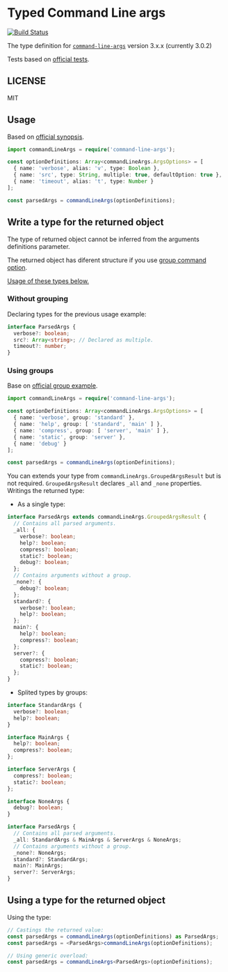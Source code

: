 # Typed Command Line args

[![Build Status](https://travis-ci.org/j-oliveras/typed-command-line-args.svg?branch=master)](https://travis-ci.org/j-oliveras/typed-command-line-args)

The type definition for [`command-line-args`](https://github.com/75lb/command-line-args.git) version 3.x.x (currently 3.0.2)

Tests based on [official tests](https://github.com/75lb/command-line-args/tree/master/test).

## LICENSE

MIT

## Usage
Based on [official synopsis](https://github.com/75lb/command-line-args#synopsis).

```typescript
import commandLineArgs = require('command-line-args');

const optionDefinitions: Array<commandLineArgs.ArgsOptions> = [
  { name: 'verbose', alias: 'v', type: Boolean },
  { name: 'src', type: String, multiple: true, defaultOption: true },
  { name: 'timeout', alias: 't', type: Number }
];

const parsedArgs = commandLineArgs(optionDefinitions);
```

## Write a type for the returned object
The type of returned object cannot be inferred from the arguments definitions parameter.

The returned object has diferent structure if you use [group command option](https://github.com/75lb/command-line-args#optiongroup--string--arraystring).

[Usage of these types below.](#using-a-type-for-the-returned-object) 

### Without grouping

Declaring types for the previous usage example:

```typescript
interface ParsedArgs {
  verbose?: boolean;
  src?: Array<string>; // Declared as multiple.
  timeout?: number;
}
```

### Using groups

Base on [official group example](https://github.com/75lb/command-line-args#optiongroup--string--arraystring).

```typescript
import commandLineArgs = require('command-line-args');

const optionDefinitions: Array<commandLineArgs.ArgsOptions> = [
  { name: 'verbose', group: 'standard' },
  { name: 'help', group: [ 'standard', 'main' ] },
  { name: 'compress', group: [ 'server', 'main' ] },
  { name: 'static', group: 'server' },
  { name: 'debug' }
];

const parsedArgs = commandLineArgs(optionDefinitions);
```

You can extends your type from `commandLineArgs.GroupedArgsResult` but is not required. `GroupedArgsResult` declares `_all` and `_none` properties. Writings the returned type:

* As a single type:

```typescript
interface ParsedArgs extends commandLineArgs.GroupedArgsResult {
  // Contains all parsed arguments.
  _all: {
    verbose?: boolean;
    help?: boolean;
    compress?: boolean;
    static?: boolean;
    debug?: boolean;
  };
  // Contains arguments without a group.
  _none?: {
    debug?: boolean;
  };
  standard?: {
    verbose?: boolean;
    help?: boolean;
  };
  main?: {
    help?: boolean;
    compress?: boolean;
  };
  server?: {
    compress?: boolean;
    static?: boolean;
  };
}
```

* Splited types by groups:

```typescript
interface StandardArgs {
  verbose?: boolean;
  help?: boolean;
}

interface MainArgs {
  help?: boolean;
  compress?: boolean;
};

interface ServerArgs {
  compress?: boolean;
  static?: boolean;
};

interface NoneArgs {
  debug?: boolean;
}

interface ParsedArgs {
  // Contains all parsed arguments.
  _all: StandardArgs & MainArgs & ServerArgs & NoneArgs;
  // Contains arguments without a group.
  _none?: NoneArgs;
  standard?: StandardArgs;
  main?: MainArgs;
  server?: ServerArgs;
}
```

## Using a type for the returned object
Using the type:

```typescript
// Castings the returned value:
const parsedArgs = commandLineArgs(optionDefinitions) as ParsedArgs;
const parsedArgs = <ParsedArgs>commandLineArgs(optionDefinitions);

// Using generic overload:
const parsedArgs = commandLineArgs<ParsedArgs>(optionDefinitions);
```
